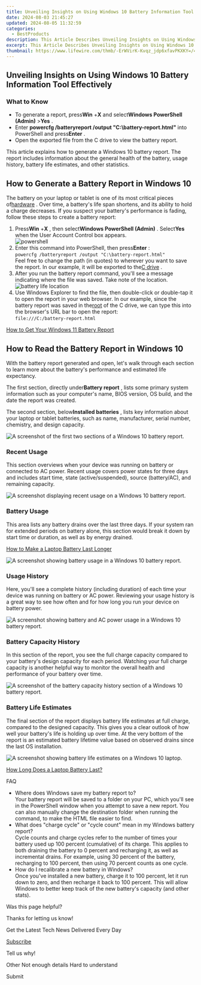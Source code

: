 ```yaml
---
title: Unveiling Insights on Using Windows 10 Battery Information Tool Effectively
date: 2024-08-03 21:45:27
updated: 2024-08-05 11:32:59
categories:
  - BestProducts
description: This Article Describes Unveiling Insights on Using Windows 10 Battery Information Tool Effectively
excerpt: This Article Describes Unveiling Insights on Using Windows 10 Battery Information Tool Effectively
thumbnail: https://www.lifewire.com/thmb/-ErWVirK-Kvqz_jdp6xfavPKXKY=/400x300/filters:no_upscale():max_bytes(150000):strip_icc():format(webp)/panos-sakalakis-35NiG1dYjtM-unsplash-04ea0b8a952a4f028ff0c0f0dfd0ade8.jpg
---
```


## Unveiling Insights on Using Windows 10 Battery Information Tool Effectively
### What to Know

* To generate a report, press**Win** +**X** and select**Windows PowerShell (Admin)** \>**Yes** .
* Enter **powercfg /batteryreport /output "C:\\battery-report.html"** into PowerShell and press**Enter** .
* Open the exported file from the C drive to view the battery report.

 This article explains how to generate a Windows 10 battery report. The report includes information about the general health of the battery, usage history, battery life estimates, and other statistics.  

## How to Generate a Battery Report in Windows 10

 The battery on your laptop or tablet is one of its most critical pieces of[hardware](https://www.lifewire.com/computer-hardware-2625895) . Over time, a battery's life span shortens, and its ability to hold a charge decreases. If you suspect your battery's performance is fading, follow these steps to create a battery report:  

1. Press**Win** +**X** , then select**Windows PowerShell (Admin)** . Select**Yes** when the User Account Control box appears.  
![powershell](https://www.lifewire.com/thmb/jZNRO0ZChIXAj44Hj-Qk_Gv3c2E=/1500x0/filters:no_upscale():max_bytes(150000):strip_icc():format(webp)/001-windows-10-battery-report-what-it-is-and-how-to-use-it-eb97a723495643429ee5af383ef33e35.jpg)
2. Enter this command into PowerShell, then press**Enter** :  
 `powercfg /batteryreport /output "C:\battery-report.html"`  
 Feel free to change the path (in quotes) to wherever you want to save the report. In our example, it will be exported to the[C drive](https://www.lifewire.com/what-is-a-c-drive-5222296) .
3. After you run the battery report command, you'll see a message indicating where the file was saved. Take note of the location.  
![battery life location](https://www.lifewire.com/thmb/eA3ZUvDsKSVHVe95zCIVzRKJvu4=/1500x0/filters:no_upscale():max_bytes(150000):strip_icc():format(webp)/002-windows-10-battery-report-what-it-is-and-how-to-use-it-fe885b3ec48e4d81bb081e819a2a972b.jpg)
4. Use Windows Explorer to find the file, then double-click or double-tap it to open the report in your web browser. In our example, since the battery report was saved in the[root](https://www.lifewire.com/what-is-a-root-folder-or-root-directory-2625989) of the C drive, we can type this into the browser's URL bar to open the report:  
 `file:///C:/battery-report.html`

[How to Get Your Windows 11 Battery Report](https://www.lifewire.com/generate-windows-11-battery-report-5209527)

## How to Read the Battery Report in Windows 10

 With the battery report generated and open, let's walk through each section to learn more about the battery's performance and estimated life expectancy.

 The first section, directly under**Battery report** , lists some primary system information such as your computer's name, BIOS version, OS build, and the date the report was created.

 The second section, below**Installed batteries** , lists key information about your laptop or tablet batteries, such as name, manufacturer, serial number, chemistry, and design capacity.

![A screenshot of the first two sections of a Windows 10 battery report.](https://www.lifewire.com/thmb/cdMl7F4TRFo-BwaNKuCqdGgWKko=/1500x0/filters:no_upscale():max_bytes(150000):strip_icc():format(webp)/how-to-generate-a-battery-report-on-a-windows-10-laptop-4587396-6-5c74f03546e0fb0001a9825a.jpg)

### Recent Usage

 This section overviews when your device was running on battery or connected to AC power. Recent usage covers power states for three days and includes start time, state (active/suspended), source (battery/AC), and remaining capacity.

![A screenshot displaying recent usage on a Windows 10 battery report.](https://www.lifewire.com/thmb/gPFUNNrcOy5j_YDxwEdimde27d8=/1500x0/filters:no_upscale():max_bytes(150000):strip_icc():format(webp)/how-to-generate-a-battery-report-on-a-windows-10-laptop-4587396-7-5c74fa37c9e77c0001e98d2b.jpg)

### Battery Usage

 This area lists any battery drains over the last three days. If your system ran for extended periods on battery alone, this section would break it down by start time or duration, as well as by energy drained.

[How to Make a Laptop Battery Last Longer](https://www.lifewire.com/make-laptop-battery-last-longer-5189983)

![A screenshot showing battery usage in a Windows 10 battery report.](https://www.lifewire.com/thmb/CcY183o8jUDRbhUehMCZBEedeo8=/1500x0/filters:no_upscale():max_bytes(150000):strip_icc():format(webp)/how-to-generate-a-battery-report-on-a-windows-10-laptop-4587396-8-5c750187c9e77c000136a5f0.jpg)

### Usage History

 Here, you'll see a complete history (including duration) of each time your device was running on battery or AC power. Reviewing your usage history is a great way to see how often and for how long you run your device on battery power.

![A screenshot showing battery and AC power usage in a Windows 10 battery report.](https://www.lifewire.com/thmb/mZEneBChOagqSVGktFCzwFEe-3U=/1500x0/filters:no_upscale():max_bytes(150000):strip_icc():format(webp)/how-to-generate-a-battery-report-on-a-windows-10-laptop-4587396-9-5c758254c9e77c0001e98d44.jpg)

### Battery Capacity History

 In this section of the report, you see the full charge capacity compared to your battery's design capacity for each period. Watching your full charge capacity is another helpful way to monitor the overall health and performance of your battery over time.

![A screenshot of the battery capacity history section of a Windows 10 battery report.](https://www.lifewire.com/thmb/6KUTn767xRch_BQSEj3JHzuI2fg=/1500x0/filters:no_upscale():max_bytes(150000):strip_icc():format(webp)/how-to-generate-a-battery-report-on-a-windows-10-laptop-4587396-10-5c75a643c9e77c00012f80ea.jpg)

### Battery Life Estimates

 The final section of the report displays battery life estimates at full charge, compared to the designed capacity. This gives you a clear outlook of how well your battery's life is holding up over time. At the very bottom of the report is an estimated battery lifetime value based on observed drains since the last OS installation.

![A screenshot showing battery life estimates on a Windows 10 laptop.](https://www.lifewire.com/thmb/GpXKBVh8c6oG-fA3KQUHuCXgksc=/1500x0/filters:no_upscale():max_bytes(150000):strip_icc():format(webp)/how-to-generate-a-battery-report-on-a-windows-10-laptop-4587396-11-5c76609b46e0fb0001a5ef6e.jpg)

[How Long Does a Laptop Battery Last?](https://www.lifewire.com/how-long-does-a-laptop-battery-last-5186206)

 FAQ

* Where does Windows save my battery report to?  
 Your battery report will be saved to a folder on your PC, which you'll see in the PowerShell window when you attempt to save a new report. You can also manually change the destination folder when running the command, to make the HTML file easier to find.
* What does "charge cycle" or "cycle count" mean in my Windows battery report?  
 Cycle counts and charge cycles refer to the number of times your battery used up 100 percent (cumulative) of its charge. This applies to both draining the battery to 0 percent and recharging it, as well as incremental drains. For example, using 30 percent of the battery, recharging to 100 percent, then using 70 percent counts as one cycle.
* How do I recalibrate a new battery in Windows?  
 Once you've installed a new battery, charge it to 100 percent, let it run down to zero, and then recharge it back to 100 percent. This will allow Windows to better keep track of the new battery's capacity (and other stats).

Was this page helpful?

Thanks for letting us know!

 Get the Latest Tech News Delivered Every Day

[Subscribe](https://www.lifewire.com/#)

Tell us why!

 Other  Not enough details  Hard to understand

 Submit

<ins class="adsbygoogle"
     style="display:block"
     data-ad-format="autorelaxed"
     data-ad-client="ca-pub-7571918770474297"
     data-ad-slot="1223367746"></ins>



<ins class="adsbygoogle"
     style="display:block"
     data-ad-client="ca-pub-7571918770474297"
     data-ad-slot="8358498916"
     data-ad-format="auto"
     data-full-width-responsive="true"></ins>
